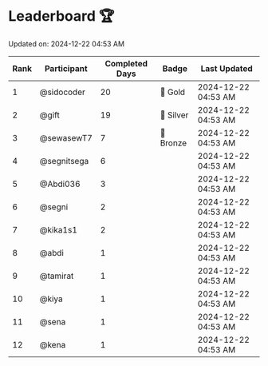 # Leaderboard 🏆

Updated on: 2024-12-22 04:53 AM

| Rank | Participant       | Completed Days | Badge      | Last Updated         |
|------|-------------------|----------------|------------|----------------------|
| 1    | @sidocoder        | 20             | 🏅 Gold     | 2024-12-22 04:53 AM |
| 2    | @gift             | 19             | 🥈 Silver   | 2024-12-22 04:53 AM |
| 3    | @sewasewT7        | 7              | 🥉 Bronze   | 2024-12-22 04:53 AM |
| 4    | @segnitsega       | 6              |            | 2024-12-22 04:53 AM |
| 5    | @Abdi036          | 3              |            | 2024-12-22 04:53 AM |
| 6    | @segni            | 2              |            | 2024-12-22 04:53 AM |
| 7    | @kika1s1          | 2              |            | 2024-12-22 04:53 AM |
| 8    | @abdi             | 1              |            | 2024-12-22 04:53 AM |
| 9    | @tamirat          | 1              |            | 2024-12-22 04:53 AM |
| 10   | @kiya             | 1              |            | 2024-12-22 04:53 AM |
| 11   | @sena             | 1              |            | 2024-12-22 04:53 AM |
| 12   | @kena             | 1              |            | 2024-12-22 04:53 AM |
